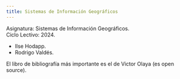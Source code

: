```yaml
---
title: Sistemas de Información Geográficos
---
```


Asignatura: Sistemas de Información Geográficos. \
Ciclo Lectivo: 2024.

- Ilse Hodapp.
- Rodrigo Valdés.

El libro de bibliografía más importante es el de Victor Olaya (es open source).
